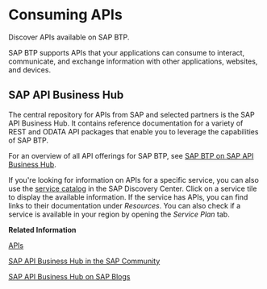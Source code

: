 <!-- loiod4cae3e931014deaa75ecc8efd179eda -->

# Consuming APIs

Discover APIs available on SAP BTP.

SAP BTP supports APIs that your applications can consume to interact, communicate, and exchange information with other applications, websites, and devices.



<a name="loiod4cae3e931014deaa75ecc8efd179eda__section_cws_pdb_snb"/>

## SAP API Business Hub

The central repository for APIs from SAP and selected partners is the SAP API Business Hub. It contains reference documentation for a variety of REST and ODATA API packages that enable you to leverage the capabilities of SAP BTP.

For an overview of all API offerings for SAP BTP, see [SAP BTP on SAP API Business Hub](https://api.sap.com/themes/SAPCloudPlatformService?searchterm=&filter=(Type%20eq%20(API%20Package))).

If you're looking for information on APIs for a specific service, you can also use the [service catalog](https://discovery-center.cloud.sap/viewServices) in the SAP Discovery Center. Click on a service tile to display the available information. If the service has APIs, you can find links to their documentation under *Resources*. You can also check if a service is available in your region by opening the *Service Plan* tab.

**Related Information**  


[APIs](APIs_d1d1107.md "Discover and consume APIs to manage, build, and extend the core capabilities of SAP BTP.")

[SAP API Business Hub in the SAP Community](https://answers.sap.com/tags/86cfb43d-204e-485e-a52d-41d9e73a5cd8)

[SAP API Business Hub on SAP Blogs](https://blogs.sap.com/tags/86cfb43d-204e-485e-a52d-41d9e73a5cd8/)

